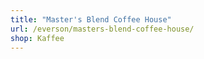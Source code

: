 ```yaml
---
title: "Master's Blend Coffee House"
url: /everson/masters-blend-coffee-house/
shop: Kaffee
---
```

